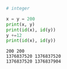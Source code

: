 

```python
# integer 
```


```python
x = y = 200
print(x, y)
print(id(x), id(y))
y +=12
print(id(x), id(y))

```

    200 200
    1376837520 1376837520
    1376837520 1376837904

